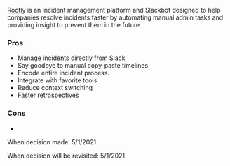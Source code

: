 [Rootly](https://rootly.com) is an incident management platform and Slackbot designed to help companies resolve incidents faster by automating manual admin tasks and providing insight to prevent them in the future

### Pros
* Manage incidents directly from Slack
* Say goodbye to manual copy-paste timelines
* Encode entire incident process.
* Integrate with favorite tools
* Reduce context switching
* Faster retrospectives

### Cons
* 

When decision made: 5/1/2021

When decision will be revisited: 5/1/2021